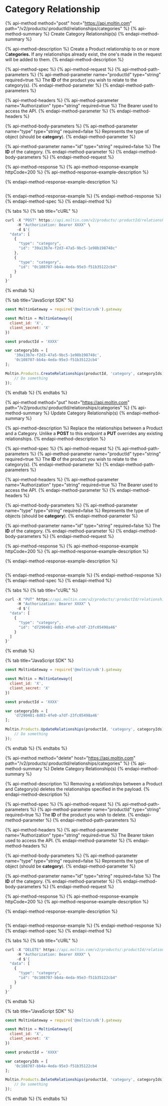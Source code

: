# Category Relationship

{% api-method method="post" host="https://api.moltin.com" path="/v2/products/:productId/relationships/categories" %}
{% api-method-summary %}
Create Category Relationship\(s\)
{% endapi-method-summary %}

{% api-method-description %}
Create a Product relationship to on or more C**ategories.**  If any relationships already exist, the one's made in the request will be added to them.
{% endapi-method-description %}

{% api-method-spec %}
{% api-method-request %}
{% api-method-path-parameters %}
{% api-method-parameter name="productId" type="string" required=true %}
The **ID** of the product you wish to relate to the category\(s\).
{% endapi-method-parameter %}
{% endapi-method-path-parameters %}

{% api-method-headers %}
{% api-method-parameter name="Authorization" type="string" required=true %}
The Bearer used to access the API.
{% endapi-method-parameter %}
{% endapi-method-headers %}

{% api-method-body-parameters %}
{% api-method-parameter name="type" type="string" required=false %}
Represents the type of object \(should be **category**\).
{% endapi-method-parameter %}

{% api-method-parameter name="id" type="string" required=false %}
The **ID** of the category.
{% endapi-method-parameter %}
{% endapi-method-body-parameters %}
{% endapi-method-request %}

{% api-method-response %}
{% api-method-response-example httpCode=200 %}
{% api-method-response-example-description %}

{% endapi-method-response-example-description %}

```

```
{% endapi-method-response-example %}
{% endapi-method-response %}
{% endapi-method-spec %}
{% endapi-method %}

{% tabs %}
{% tab title="cURL" %}
```javascript
curl -X "POST" https://api.moltin.com/v2/products/:productId/relationships/categories \
     -H "Authorization: Bearer XXXX" \
     -d $'{
  "data": [
    {
      "type": "category",
      "id": "39a13b7e-f2d3-47a5-9bc5-1e98b198748c"
    },
    {
      "type": "category",
      "id": "0c108707-bb4a-4eda-95e3-f51b35122cb4"
    }
  ]
}'

```
{% endtab %}

{% tab title="JavaScript SDK" %}
```javascript
const MoltinGateway = require('@moltin/sdk').gateway

const Moltin = MoltinGateway({
  client_id: 'X',
  client_secret: 'X'
})

const productId = 'XXXX'

var categoryIds = [
    '39a13b7e-f2d3-47a5-9bc5-1e98b198748c',
    '0c108707-bb4a-4eda-95e3-f51b35122cb4'
];

Moltin.Products.CreateRelationships(productId, 'category', categoryIds).then((relationships) => {
    // Do something
});
```
{% endtab %}
{% endtabs %}

{% api-method method="put" host="https://api.moltin.com" path="/v2/products/:productId/relationships/categories" %}
{% api-method-summary %}
Update Category Relationship\(s\)
{% endapi-method-summary %}

{% api-method-description %}
Replace the relationships between a Product and a Category. Unlike a **POST** to this endpoint a **PUT** overrides any existing relationships. 
{% endapi-method-description %}

{% api-method-spec %}
{% api-method-request %}
{% api-method-path-parameters %}
{% api-method-parameter name="productId" type="string" required=true %}
The **ID** of the product you wish to relate to the category\(s\).
{% endapi-method-parameter %}
{% endapi-method-path-parameters %}

{% api-method-headers %}
{% api-method-parameter name="Authorization" type="string" required=true %}
The Bearer used to access the API.
{% endapi-method-parameter %}
{% endapi-method-headers %}

{% api-method-body-parameters %}
{% api-method-parameter name="type" type="string" required=false %}
Represents the type of objects \(should be **category**\).
{% endapi-method-parameter %}

{% api-method-parameter name="id" type="string" required=false %}
The **ID** of the category.
{% endapi-method-parameter %}
{% endapi-method-body-parameters %}
{% endapi-method-request %}

{% api-method-response %}
{% api-method-response-example httpCode=200 %}
{% api-method-response-example-description %}

{% endapi-method-response-example-description %}

```

```
{% endapi-method-response-example %}
{% endapi-method-response %}
{% endapi-method-spec %}
{% endapi-method %}

{% tabs %}
{% tab title="cURL" %}
```javascript
curl -X "PUT" https://api.moltin.com/v2/products/:productId/relationships/categories \
     -H "Authorization: Bearer XXXX" \
     -d $'{
  "data": [
    {
      "type": "category",
      "id": "d7290481-8d03-4fe0-a7df-23fc05498a46"
    }
  ]
}'

```
{% endtab %}

{% tab title="JavaScript SDK" %}
```javascript
const MoltinGateway = require('@moltin/sdk').gateway

const Moltin = MoltinGateway({
  client_id: 'X',
  client_secret: 'X'
})

const productId = 'XXXX'

var categoryIds = [
    'd7290481-8d03-4fe0-a7df-23fc05498a46'
];

Moltin.Products.UpdateRelationships(productId, 'category', categoryIds).then((relationships) => {
    // Do something
});

```
{% endtab %}
{% endtabs %}

{% api-method method="delete" host="https://api.moltin.com" path="/v2/products/:productId/relationships/categories" %}
{% api-method-summary %}
Delete Category Relationship\(s\)
{% endapi-method-summary %}

{% api-method-description %}
Removing a relationships between a Product and Category\(s\) deletes the relationships specified in the payload.
{% endapi-method-description %}

{% api-method-spec %}
{% api-method-request %}
{% api-method-path-parameters %}
{% api-method-parameter name="productId" type="string" required=true %}
The **ID** of the product you wish to delete.
{% endapi-method-parameter %}
{% endapi-method-path-parameters %}

{% api-method-headers %}
{% api-method-parameter name="Authorization" type="string" required=true %}
The Bearer token used to access the API.
{% endapi-method-parameter %}
{% endapi-method-headers %}

{% api-method-body-parameters %}
{% api-method-parameter name="type" type="string" required=false %}
Represents the type of object \(should be **category**\).
{% endapi-method-parameter %}

{% api-method-parameter name="id" type="string" required=false %}
The **ID** of the category.
{% endapi-method-parameter %}
{% endapi-method-body-parameters %}
{% endapi-method-request %}

{% api-method-response %}
{% api-method-response-example httpCode=200 %}
{% api-method-response-example-description %}

{% endapi-method-response-example-description %}

```

```
{% endapi-method-response-example %}
{% endapi-method-response %}
{% endapi-method-spec %}
{% endapi-method %}

{% tabs %}
{% tab title="cURL" %}
```javascript
curl -X "DELETE" https://api.moltin.com/v2/products/:productId/relationships/categories \
     -H "Authorization: Bearer XXXX" \
     -d $'{
  "data": [
    {
      "type": "category",
      "id": "0c108707-bb4a-4eda-95e3-f51b35122cb4"
    }
  ]
}'
```
{% endtab %}

{% tab title="JavaScript SDK" %}
```javascript
const MoltinGateway = require('@moltin/sdk').gateway

const Moltin = MoltinGateway({
  client_id: 'X',
  client_secret: 'X'
})

const productId = 'XXXX'

var categoryIds = [
    '0c108707-bb4a-4eda-95e3-f51b35122cb4
];

Moltin.Products.DeleteRelationships(productId, 'category', categoryIds).then((relationships) => {
    // Do something
});
```
{% endtab %}
{% endtabs %}



